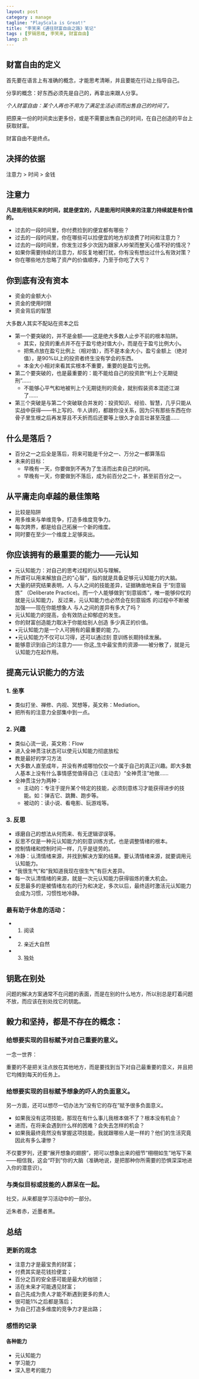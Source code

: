 ```yaml
---
layout: post
category : manage
tagline: "PlayScala is Great!"
title: "李笑来《通往财富自由之路》笔记"
tags : [罗辑思维, 李笑来, 财富自由]
lang: zh
---
```


## 财富自由的定义

首先要在语言上有准确的概念，才能思考清晰，并且要能在行动上指导自己。

分享的概念：好东西必须先是自己的，再拿出来跟人分享。

*个人财富自由：某个人再也不用为了满足生活必须而出售自己的时间了。*

把原来一份的时间卖出更多份，或是不需要出售自己的时间，在自己创造的平台上获取财富。

财富自由不是终点。

## 决择的依据

注意力 > 时间 > 金钱

## 注意力

**凡是能用钱买来的时间，就是便宜的，凡是能用时间换来的注意力持续就是有价值的。**

- 过去的一段时间里，你付费捡到的便宜都有哪些？
- 过去的一段时间里，你在哪些可以捡便宜的地方却浪费了时间和注意力？
- 过去的一段时间里，你发生过多少次因为跟家人吵架而整天心情不好的情况？
- 如果你需要持续的注意力，却反复地被打扰，你有没有想出过什么有效对策？
- 你在哪些地方忽略了资产的价值顺序，乃至于你吃了大亏？

## 你到底有没有资本

- 资金的金额大小
- 资金的使用时限
- 资金背后的智慧

大多数人其实不配站在资本之后

- 第一个要突破的，并不是金额——这是绝大多数人止步不前的根本陷阱。
  - 其实，投资的重点并不在于盈亏绝对值大小，而是在于盈亏比例大小。
  - 把焦点放在盈亏比例上（相对值），而不是本金大小，盈亏金额上（绝对值），是90%以上的投资者终生没有学会的东西。
  - 本金大小相对来看其实根本不重要，重要的是盈亏比例。
- 第二个要突破的，也是最重要的：能不能给自己的投资款“判上个无期徒刑”……
  - 不能够心平气和地被判上个无期徒刑的资金，就别假装资本混迹江湖了……
- 第三个突破是与第二个突破联合并发的：投资知识、经验、智慧，几乎只能从实战中获得——书上写的、牛人讲的，都跟你没关系，因为只有那些东西在你骨子里生根之后再发芽且不夭折而后还要等上很久才会茁壮甚至茂盛……

## 什么是落后？

- 百分之一之后全是落后，将来可能是千分之一、万分之一都算落后
- 未来的目标：
  - 早晚有一天，你要做到不再为了生活而出卖自己的时间。
  - 早晚有一天，你要做到不落后，成为前百分之二十，甚至前百分之一。


## 从平庸走向卓越的最佳策略

- 比较是陷阱
- 用多维来与单维竞争，打造多维度竞争力。
- 每次跨界，都是给自己拓展一个新的维度。
- 同时要在至少一个维度上足够突出。

## 你应该拥有的最重要的能力——元认知

- 元认知能力：对自己的思考过程的认知与理解。
- 所谓可以用来解放自己的“心智”，指的就是具备足够元认知能力的大脑。
- 大量的研究结果表明，人 与人之间的技能差异，证据确凿地来自 于“刻意锻炼” （Deliberate Practice)。而一个人能够做到“刻意锻炼”，唯一能够仰仗的就是元认知能力， 反过来，元认知能力也必然会在刻意锻炼 的过程中不断被加强——现在你能想象人 与人之间的差异有多大了吗？
- 元认知能力的提高，会有效防止抑郁症的发生。
- 你的财富创造能力取决于你能给别人创造 多少真正的价值。
- •元认知能力是一个人可拥有的最重要的能 力。
- •元认知能力不仅可以习得，还可以通过刻 意训练长期持续发展。
- 能够意识到自己的注意力—— 你这_生中最宝贵的资源——被分散了，就是元认知能力在起作用。

## 提高元认识能力的方法

### 1. 坐享

- 类似打坐、禅修、内视、冥想等，英文称：Mediation。
- 把所有的注意力全部集中到一点。

### 2. 兴趣

- 类似心流一说，英文称：Flow
- 进入全神贯注状态可以使元认知能力彻底放松
- 教是最好的学习方法
- 大多数人直至成年，并没有养成哪怕仅仅一个属于自己的真正兴趣。即大多数人基本上没有什么事情感觉值得自己（主动去）“全神贯注”地做……
- 全神贯注分为两种：
  - 主动的：专注于提升某个特定的技能，必须刻意练习才能获得进步的技能。如：弹吉它、跳舞、跑步等。
  - 被动的：读小说、看电影、玩游戏等。

### 3. 反思

- 琢磨自己的想法从何而来、有无逻辑谬误等。
- 反思不仅是一种元认知能力的刻意训练方式，也是调整情绪的根本。
- 控制情绪和控制时间一样，几乎是徒劳的。
- 冷静：认清情绪来源，并找到解决方案的结果。要认清情绪来源，就要调用元认知能力。
- “我很生气”和“我知道我现在很生气”有巨大差异。
- 每一次认清情绪的来源，就是一次元认知能力获得锻炼的重大机会。
- 反思最多的是被情绪左右的行为和决定，多次以后，最终适时激活元认知能力会成为习惯，习惯性地冷静。

### 最有助于休息的活动：

- 1. 阅读
- 2. 亲近大自然
- 3. 独处

## 钥匙在别处

问题的解决方案通常不在问题的表面，而是在别的什么地方，所以别总是盯着问题不放，而应该在别处找它的钥匙。

## 毅力和坚持，都是不存在的概念：

### 给想要实现的目标赋予对自己重要的意义。

一念一世界：

重要的不是把关注点放在其他地方，而是要找到当下对自己最重要的意义，并且把它均摊到每天的任务上。

### 给想要实现的目标赋予想象的吓人的负面意义。

另一方面，还可以想尽一切办法为“没有它的存在”赋予很多负面意义。

 - 如果我没有这项技能，那现在有什么事儿我根本做不了？根本没有机会？
 - 进而，在将来会遇到什么样的困难？会失去怎样的机会？
 - 如果我最终竟然没有掌握这项技能，我就跟哪些人是一样的？他们的生活究竟因此有多么凄惨？

不仅要罗列，还要“展开想象的翅膀”，把可以想象出来的细节“栩栩如生”地写下来——相信我，这会“吓到”你的大脑（准确地说，是把那种你所需要的恐惧深深地进入你的潜意识）。

### 与类似目标或技能的人群呆在一起。

社交，从来都是学习活动中的一部分。

近朱者赤，近墨者黑。

## 总结

### 更新的观念

- 注意力才是最宝贵的财富；
- 付费其实是花钱捡便宜；
- 百分之百的安全感可能是最大的枷锁；
- 活在未来才可能遇见财富；
- 自己先成为贵人才能不断遇到更多的贵人;
- 很可能1%之后都是落后；
- 为自己打造多维度的竞争力才是出路；

### 感悟的记录

#### 各种能力
- 元认知能力
- 学习能力
- 深入思考的能力
